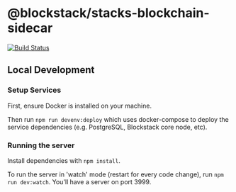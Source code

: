 # @blockstack/stacks-blockchain-sidecar

[![Build Status](https://img.shields.io/endpoint.svg?url=https%3A%2F%2Factions-badge.atrox.dev%2Fblockstack%2Fstacks-blockchain-sidecar%2Fbadge%3Fref%3Dmaster&style=flat)](https://actions-badge.atrox.dev/blockstack/stacks-blockchain-sidecar/goto?ref=master)

## Local Development

### Setup Services

First, ensure Docker is installed on your machine. 

Then run `npm run devenv:deploy` which uses docker-compose to deploy the service dependencies (e.g. PostgreSQL, Blockstack core node, etc).

### Running the server

Install dependencies with `npm install`.

To run the server in 'watch' mode (restart for every code change), run `npm run dev:watch`. You'll have a server on port 3999.
